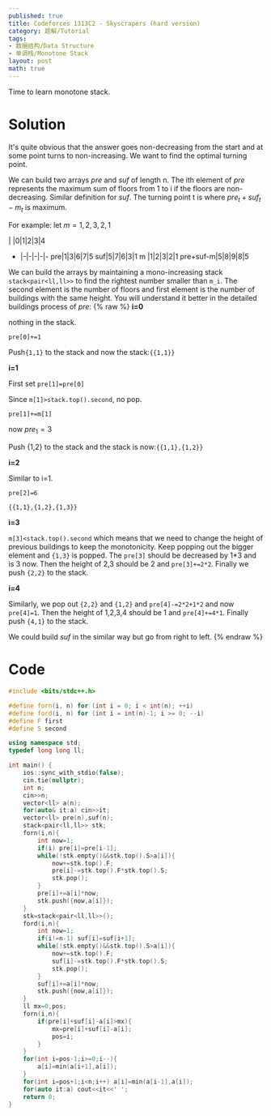 ```yaml
---
published: true
title: Codeforces 1313C2 - Skyscrapers (hard version)
category: 题解/Tutorial
tags: 
- 数据结构/Data Structure
- 单调栈/Monotone Stack
layout: post
math: true
---
```

Time to learn monotone stack.
<!-- more -->

# Solution

It's quite obvious that the answer goes non-decreasing from the start and at some point turns to non-increasing. We want to find the optimal turning point.

We can build two arrays $pre$ and $suf$ of length n. The ith element of $pre$ represents the maximum sum of floors from 1 to i if the floors are non-decreasing. Similar definition for $suf$. The turning point t is where $pre_t+suf_t-m_t$ is maximum.

For example: let $m={1,2,3,2,1}$

|  |0|1|2|3|4 
-  |-|-|-|-|-
pre|1|3|6|7|5
suf|5|7|6|3|1
m  |1|2|3|2|1
pre+suf-m|5|8|9|8|5

We can build the arrays by maintaining a mono-increasing stack `stack<pair<ll,ll>>` to find the rightest number smaller than `m_i`. The second element is the number of floors and first element is the number of buildings with the same height. You will understand it better in the detailed  buildings process of $pre$:
{% raw %}
**i=0**

nothing in the stack.

`pre[0]+=1`

Push`{1,1}` to the stack and now the stack:`{{1,1}}`


**i=1**

First set `pre[1]=pre[0]`

Since `m[1]>stack.top().second`, no pop.

`pre[1]+=m[1]`

now $pre_1=3$

Push {1,2} to the stack and the stack is now:`{{1,1},{1,2}}`

**i=2**

Similar to i=1.

`pre[2]=6`

`{{1,1},{1,2},{1,3}}`

**i=3**

`m[3]<stack.top().second` which means that we need to change the height of previous buildings to keep the monotonicity. Keep popping out the bigger element and `{1,3}` is popped. The `pre[3]` should be decreased by 1*3 and is 3 now. Then the height of 2,3 should be 2 and `pre[3]+=2*2`. Finally we push `{2,2}` to the stack.

**i=4** 

Similarly, we pop out `{2,2}` and `{1,2}` and `pre[4]-=2*2+1*2` and now `pre[4]=1`. Then the height of 1,2,3,4 should be 1 and `pre[4]+=4*1`. Finally push `{4,1}` to the stack.

We could build $suf$ in the similar way but go from right to left.
{% endraw %}
# Code
```cpp
#include <bits/stdc++.h>

#define forn(i, n) for (int i = 0; i < int(n); ++i)
#define ford(i, n) for (int i = int(n)-1; i >= 0; --i)
#define F first
#define S second

using namespace std;
typedef long long ll;

int main() {
	ios::sync_with_stdio(false);
	cin.tie(nullptr);
	int n;
	cin>>n;
	vector<ll> a(n);
	for(auto& it:a) cin>>it;
	vector<ll> pre(n),suf(n);
	stack<pair<ll,ll>> stk;
	forn(i,n){
		int now=1;
		if(i) pre[i]=pre[i-1];
		while(!stk.empty()&&stk.top().S>a[i]){
			now+=stk.top().F;
			pre[i]-=stk.top().F*stk.top().S;
			stk.pop();
		}
		pre[i]+=a[i]*now;
		stk.push({now,a[i]});
	}
	stk=stack<pair<ll,ll>>();
	ford(i,n){
		int now=1;
		if(i!=n-1) suf[i]=suf[i+1];
		while(!stk.empty()&&stk.top().S>a[i]){
			now+=stk.top().F;
			suf[i]-=stk.top().F*stk.top().S;
			stk.pop();
		}
		suf[i]+=a[i]*now;
		stk.push({now,a[i]});
	}
	ll mx=0,pos;
	forn(i,n){
		if(pre[i]+suf[i]-a[i]>mx){
			mx=pre[i]+suf[i]-a[i];
			pos=i;
		}
	}
	for(int i=pos-1;i>=0;i--){
		a[i]=min(a[i+1],a[i]);
	}
	for(int i=pos+1;i<n;i++) a[i]=min(a[i-1],a[i]);
	for(auto it:a) cout<<it<<' ';
	return 0;
}
```
